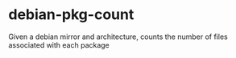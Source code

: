 # debian-pkg-count
Given a debian mirror and architecture, counts the number of files associated with each package
